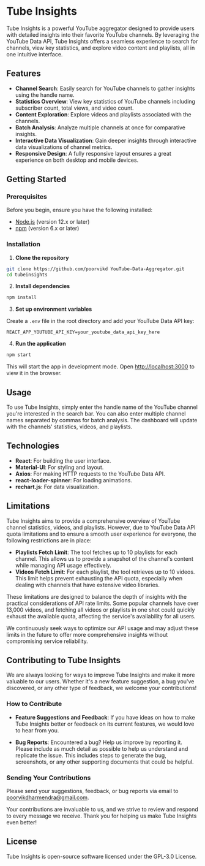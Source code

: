 # Tube Insights

Tube Insights is a powerful YouTube aggregator designed to provide users with detailed insights into their favorite YouTube channels. By leveraging the YouTube Data API, Tube Insights offers a seamless experience to search for channels, view key statistics, and explore video content and playlists, all in one intuitive interface.

## Features

- **Channel Search**: Easily search for YouTube channels to gather insights using the handle name.
- **Statistics Overview**: View key statistics of YouTube channels including subscriber count, total views, and video count.
- **Content Exploration**: Explore videos and playlists associated with the channels.
- **Batch Analysis**: Analyze multiple channels at once for comparative insights.
- **Interactive Data Visualization**: Gain deeper insights through interactive data visualizations of channel metrics.
- **Responsive Design**: A fully responsive layout ensures a great experience on both desktop and mobile devices.

## Getting Started

### Prerequisites

Before you begin, ensure you have the following installed:

- [Node.js](https://nodejs.org/) (version 12.x or later)
- [npm](https://npmjs.com/) (version 6.x or later)

### Installation

1. **Clone the repository**

```sh
git clone https://github.com/poorvikd YouTube-Data-Aggregator.git
cd tubeinsights
```

2. **Install dependencies**

```sh
npm install
```

3. **Set up environment variables**

Create a `.env` file in the root directory and add your YouTube Data API key:

```env
REACT_APP_YOUTUBE_API_KEY=your_youtube_data_api_key_here
```

4. **Run the application**

```sh
npm start
```

This will start the app in development mode. Open [http://localhost:3000](http://localhost:3000) to view it in the browser.

## Usage

To use Tube Insights, simply enter the handle name of the YouTube channel you're interested in the search bar. You can also enter multiple channel names separated by commas for batch analysis. The dashboard will update with the channels' statistics, videos, and playlists.

## Technologies

- **React**: For building the user interface.
- **Material-UI**: For styling and layout.
- **Axios**: For making HTTP requests to the YouTube Data API.
- **react-loader-spinner**: For loading animations.
- **rechart.js**: For data visualization.

## Limitations

Tube Insights aims to provide a comprehensive overview of YouTube channel statistics, videos, and playlists. However, due to YouTube Data API quota limitations and to ensure a smooth user experience for everyone, the following restrictions are in place:

- **Playlists Fetch Limit**: The tool fetches up to 10 playlists for each channel. This allows us to provide a snapshot of the channel's content while managing API usage effectively.
- **Videos Fetch Limit**: For each playlist, the tool retrieves up to 10 videos. This limit helps prevent exhausting the API quota, especially when dealing with channels that have extensive video libraries.

These limitations are designed to balance the depth of insights with the practical considerations of API rate limits. Some popular channels have over 13,000 videos, and fetching all videos or playlists in one shot could quickly exhaust the available quota, affecting the service's availability for all users.

We continuously seek ways to optimize our API usage and may adjust these limits in the future to offer more comprehensive insights without compromising service reliability.

## Contributing to Tube Insights

We are always looking for ways to improve Tube Insights and make it more valuable to our users. Whether it's a new feature suggestion, a bug you've discovered, or any other type of feedback, we welcome your contributions!

### How to Contribute

- **Feature Suggestions and Feedback**: If you have ideas on how to make Tube Insights better or feedback on its current features, we would love to hear from you.

- **Bug Reports**: Encountered a bug? Help us improve by reporting it. Please include as much detail as possible to help us understand and replicate the issue. This includes steps to generate the bug, screenshots, or any other supporting documents that could be helpful.

### Sending Your Contributions

Please send your suggestions, feedback, or bug reports via email to [poorvikdharmendra@gmail.com](mailto:poorvikdharmendra@gmail.com).

Your contributions are invaluable to us, and we strive to review and respond to every message we receive. Thank you for helping us make Tube Insights even better!

## License

Tube Insights is open-source software licensed under the GPL-3.0 License.
